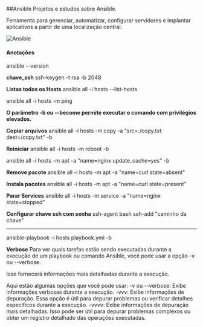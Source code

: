 ##Ansible
Projetos e estudos sobre Ansible.

Ferramenta para gerenciar, automatizar, configurar servidores e implantar aplicativos a partir de uma localização central.

![Ansible](https://sretips.com.br/images/iac/ansible.png)

#### Anotações

ansible --version

**chave_ssh**
ssh-keygen -t rsa -b 2048

**Listas todos os Hosts**
ansible all -i hosts --list-hosts

ansible all -i hosts -m ping

**O parâmetro -b ou --become permite executar o comando com privilégios elevados.**

**Copiar arquivos**
ansible all -i hosts -m copy -a "src=./copy.txt dest=/copy.txt" -b

**Reiniciar**
ansible all -i hosts -m reboot -b 

ansible all -i hosts -m apt -a "name=nginx update_cache=yes" -b

**Remove pacote**
ansible all -i hosts -m apt -a "name=curl state=absent"

**Instala pacotes**
ansible all -i hosts -m apt -a "name=curl state=present"

**Parar Services**
ansible all -i hosts -m service -a "name=nginx state=stopped"

**Configurar chave ssh com senha**
ssh-agent bash
ssh-add "caminho da chave"

---------------

ansible-playbook -i hosts playbook.yml -b 

**Verbose**
Para ver quais tarefas estão sendo executadas durante a execução de um playbook ou comando Ansible, você pode usar a opção -v ou --verbose. 

Isso fornecerá informações mais detalhadas durante a execução.

Aqui estão algumas opções que você pode usar:
-v ou --verbose: Exibe informações verbosas durante a execução. 
-vvv: Exibe informações de depuração. Essa opção é útil para depurar problemas ou verificar detalhes específicos durante a execução.
-vvvv: Exibe informações de depuração mais detalhadas. Isso pode ser útil para depurar problemas complexos ou obter um registro detalhado das operações executadas.

